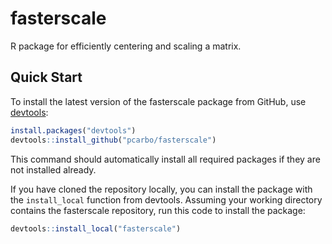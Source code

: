 # fasterscale

R package for efficiently centering and scaling a matrix.

## Quick Start

To install the latest version of the fasterscale package
from GitHub, use [devtools][devtools]:

```R
install.packages("devtools")
devtools::install_github("pcarbo/fasterscale")
```

This command should automatically install all required packages if
they are not installed already.

If you have cloned the repository locally, you can install the package
with the `install_local` function from devtools. Assuming your working
directory contains the fasterscale repository, run this code to
install the package:

```R
devtools::install_local("fasterscale")
```

[devtools]: https://github.com/r-lib/devtools
